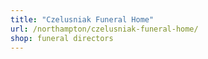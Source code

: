 ```yaml
---
title: "Czelusniak Funeral Home"
url: /northampton/czelusniak-funeral-home/
shop: funeral directors
---
```

